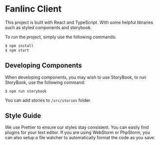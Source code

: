 # Fanlinc Client

This project is built with React and TypeScript. With some helpful libraries such as styled components and storybook.

To run the project, simply use the following commands:

```bash
$ npm install
$ npm start
```

## Developing Components

When developing components, you may wish to use StoryBook, to run StoryBook, use the following command:

```bash
$ npm run storybook
```

You can add stories to `/src/stories` folder.

## Style Guide

We use Prettier to ensure our styles stay consistent. You can easily find plugins for your text editor. If you are using WebStorm or PhpStorm, you can also setup a file watcher to automatically format the code as you save.


